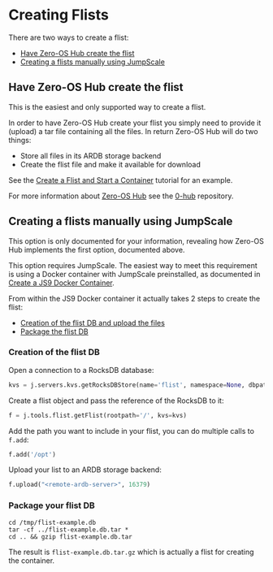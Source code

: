 # Creating Flists

There are two ways to create a flist:
- [Have Zero-OS Hub create the flist](#have-zero-os-ub-create-the-flist)
- [Creating a flists manually using JumpScale](#creating-a-flists-manually-using-jumpscale)

## Have Zero-OS Hub create the flist

This is the easiest and only supported way to create a flist.

In order to have Zero-OS Hub create your flist you simply need to provide it (upload) a tar file containing all the files. In return Zero-OS Hub will do two things:
- Store all files in its ARDB storage backend
- Create the flist file and make it available for download

See the [Create a Flist and Start a Container](https://github.com/zero-os/home/blob/master/docs/tutorials/Create_a_Flist_and_Start_a_Container.md) tutorial for an example.

For more information about [Zero-OS Hub](https://hub.gig.tech) see the [0-hub](https://github.com/zero-os/0-hub) repository.


## Creating a flists manually using JumpScale

This option is only documented for your information, revealing how  Zero-OS Hub implements the first option, documented above.

This option requires JumpScale. The easiest way to meet this requirement is using a Docker container with JumpScale preinstalled, as documented in [Create a JS9 Docker Container](https://github.com/Jumpscale/ays9/blob/master/docs/gettingstarted/js9.md).

From within the JS9 Docker container it actually takes 2 steps to create the flist:
- [Creation of the flist DB and upload the files](#create-db)
- [Package the flist DB](#packqage-db)


<a id="create-db"></a>
### Creation of the flist DB

Open a connection to a RocksDB database:
```python
kvs = j.servers.kvs.getRocksDBStore(name='flist', namespace=None, dbpath="/tmp/flist-example.db")
```

Create a flist object and pass the reference of the RocksDB to it:
```python
f = j.tools.flist.getFlist(rootpath='/', kvs=kvs)
```

Add the path you want to include in your flist, you can do multiple calls to `f.add`:
```python
f.add('/opt')
```

Upload your list to an ARDB storage backend:
```python
f.upload("<remote-ardb-server>", 16379)
```

<a id="package-db"></a>
### Package your flist DB

```shell
cd /tmp/flist-example.db
tar -cf ../flist-example.db.tar *
cd .. && gzip flist-example.db.tar
```

The result is `flist-example.db.tar.gz` which is actually a flist for creating the container.
